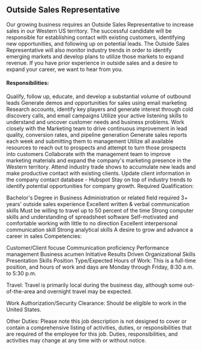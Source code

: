 ## Outside Sales Representative
Our growing business requires an Outside Sales Representative to increase sales in our Western US territory. The successful candidate will be responsible for establishing contact with existing customers, identifying new opportunities, and following up on potential leads. The Outside Sales Representative will also monitor industry trends in order to identify emerging markets and develop plans to utilize those markets to expand revenue. If you have prior experience in outside sales and a desire to expand your career, we want to hear from you.

#### Responsibilities:

Qualify, follow up, educate, and develop a substantial volume of outbound leads
Generate demos and opportunities for sales using email marketing
Research accounts, identify key players and generate interest through cold discovery calls, and email campaigns
Utilize your active listening skills to understand and uncover customer needs and business problems.
Work closely with the Marketing team to drive continuous improvement in lead quality, conversion rates, and pipeline generation
Generate sales reports each week and submitting them to management
Utilize all available resources to reach out to prospects and attempt to turn those prospects into customers
Collaborate with the management team to improve marketing materials and expand the company's marketing presence in the Western territory.
Attend industry trade shows to accumulate new leads and make productive contact with existing clients.
Update client information in the company contact database - Hubspot
Stay on top of industry trends to identify potential opportunities for company growth.
Required Qualification:

Bachelor's Degree in Business Administration or related field required
3+ years' outside sales experience
Excellent written & verbal communication skills
Must be willing to travel up to 50 percent of the time
Strong computer skills and understanding of spreadsheet software
Self-motivated and comfortable working with little to no direction
Excellent interpersonal communication skill
Strong analytical skills
A desire to grow and advance a career in sales
Competencies:

Customer/Client focuse
Communication proficiency
Performance management
Business acumen
Initiative
Results Driven
Organizational Skills
Presentation Skills
Position Type/Expected Hours of Work:
This is a full-time position, and hours of work and days are Monday through Friday, 8:30 a.m. to 5:30 p.m.

Travel:
Travel is primarily local during the business day, although some out-of-the-area and overnight travel may be expected.

Work Authorization/Security Clearance:
Should be eligible to work in the United States.

Other Duties:
Please note this job description is not designed to cover or contain a comprehensive listing of activities, duties, or responsibilities that are required of the employee for this job. Duties, responsibilities, and activities may change at any time with or without notice.
